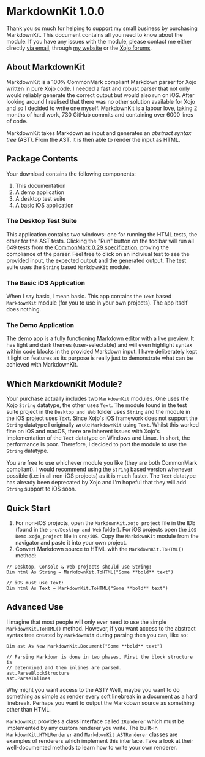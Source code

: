 # MarkdownKit 1.0.0

Thank you so much for helping to support my small business by purchasing MarkdownKit. This document contains all you need to know about the module. If you have any issues with the module, please contact me either directly [via email][email me], through [my website][contact page] or the [Xojo forums][forums].

## About MarkdownKit

MarkdownKit is a 100% CommonMark compliant Markdown parser for Xojo written in pure Xojo code. I needed a fast and robust parser that not only would reliably generate the correct output but would also run on iOS. After looking around I realised that there was no other solution available for Xojo and so I decided to write one myself. MarkdownKit is a labour love, taking 2 months of hard work, 730 GitHub commits and containing over 6000 lines of code.

MarkdownKit takes Markdown as input and generates an _abstract syntax tree_ (AST). From the AST, it is then able to render the input as HTML.


## Package Contents

Your download contains the following components:

1. This documentation
2. A demo application
3. A desktop test suite
4. A basic iOS application

### The Desktop Test Suite

This application contains two windows: one for running the HTML tests, the other for the AST tests. Clicking the "Run" button on the toolbar will run all 649 tests from the [CommonMark 0.29 specification][cm spec], proving the compliance of the parser. Feel free to click on an indiviual test to see the provided input, the expected output and the generated output. The test suite uses the `String` based `MarkdownKit` module.

### The Basic iOS Application

When I say basic, I mean basic. This app contains the `Text` based `MarkdownKit` module (for you to use in your own projects). The app itself does nothing.

### The Demo Application

The demo app is a fully functioning Markdown editor with a live preview. It has light and dark themes (user-selectable) and will even highlight syntax within code blocks in the provided Markdown input. I have deliberately kept it light on features as its purpose is really just to demonstrate what can be achieved with MarkdownKit.

## Which MarkdownKit Module?

Your purchase actually includes two `MarkdownKit` modules. One uses the Xojo `String` datatype, the other uses `Text`. The module found in the test suite project in the  `Desktop and Web` folder uses `String` and the module in the iOS project uses `Text`. Since Xojo's iOS framework does not support the `String` datatype I originally wrote `MarkdownKit` using `Text`. Whilst this worked fine on iOS and macOS, there are inherent issues with Xojo's implementation of the `Text` datatype on Windows and Linux. In short, the performance is poor. Therefore, I decided to port the module to use the `String` datatype. 

You are free to use whichever module you like (they are both CommonMark compliant). I would recommend using the `String` based version whenever possible (i.e: in all non-iOS projects) as it is much faster. The `Text` datatype has already been deprecated by Xojo and I'm hopeful that they will add `String` support to iOS soon.

## Quick Start

1. For non-iOS projects, open the `MarkdownKit.xojo_project` file in the IDE (found in the `src/Desktop and Web` folder). For iOS projects open the `iOS Demo.xojo_project` file in `src/iOS`. Copy the `MarkdownKit` module from the navigator and paste it into your own project.
2. Convert Markdown source to HTML with the `MarkdownKit.ToHTML()` method:

```xojo
// Desktop, Console & Web projects should use String:
Dim html As String = MarkdownKit.ToHTML("Some **bold** text")

// iOS must use Text:
Dim html As Text = MarkdownKit.ToHTML("Some **bold** text")
```

## Advanced Use

I imagine that most people will only ever need to use the simple `MarkdownKit.ToHTML()` method. However, if you want access to the abstract syntax tree created by `MarkdownKit` during parsing then you can, like so:

```xojo
Dim ast As New MarkdownKit.Document("Some **bold** text")

// Parsing Markdown is done in two phases. First the block structure is 
// determined and then inlines are parsed.
ast.ParseBlockStructure
ast.ParseInlines
```

Why might you want access to the AST? Well, maybe you want to do something as simple as render every soft linebreak in a document as a hard linebreak. Perhaps you want to output the Markdown source as something other than HTML.

`MarkdownKit` provides a class interface called `IRenderer` which must be implemented by any custom renderer you write. The built-in `MarkdownKit.HTMLRenderer` and `MarkdownKit.ASTRenderer` classes are examples of renderers which implement this interface. Take a look at their well-documented methods to learn how to write your own renderer.



[email me]: mailto:contact@garrypettet.com
[contact page]: https://garrypettet.com/contact
[forums]: https://forum.xojo.com
[cm spec]: https://spec.commonmark.org/0.29/